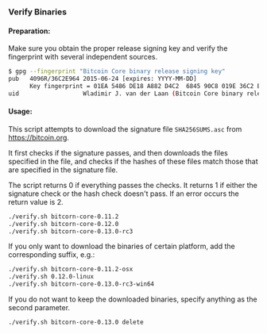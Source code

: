 ### Verify Binaries

#### Preparation:

Make sure you obtain the proper release signing key and verify the fingerprint with several independent sources.

```sh
$ gpg --fingerprint "Bitcoin Core binary release signing key"
pub   4096R/36C2E964 2015-06-24 [expires: YYYY-MM-DD]
      Key fingerprint = 01EA 5486 DE18 A882 D4C2  6845 90C8 019E 36C2 E964
uid                  Wladimir J. van der Laan (Bitcoin Core binary release signing key) <laanwj@gmail.com>
```

#### Usage:

This script attempts to download the signature file `SHA256SUMS.asc` from https://bitcoin.org.

It first checks if the signature passes, and then downloads the files specified in the file, and checks if the hashes of these files match those that are specified in the signature file.

The script returns 0 if everything passes the checks. It returns 1 if either the signature check or the hash check doesn't pass. If an error occurs the return value is 2.


```sh
./verify.sh bitcorn-core-0.11.2
./verify.sh bitcorn-core-0.12.0
./verify.sh bitcorn-core-0.13.0-rc3
```

If you only want to download the binaries of certain platform, add the corresponding suffix, e.g.:

```sh
./verify.sh bitcorn-core-0.11.2-osx
./verify.sh 0.12.0-linux
./verify.sh bitcorn-core-0.13.0-rc3-win64
```

If you do not want to keep the downloaded binaries, specify anything as the second parameter.

```sh
./verify.sh bitcorn-core-0.13.0 delete
```
